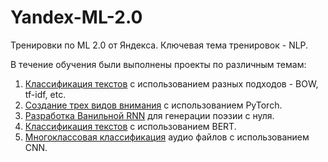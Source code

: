 # Yandex-ML-2.0
Тренировки по ML 2.0 от Яндекса. Ключевая тема тренировок - NLP.

В течение обучения были выполнены проекты по различным темам:
1. [Классификация текстов](https://github.com/avdeyFur/Yandex-ML-2.0/blob/main/TExtClassification_different_approaches.ipynb) с использованием разных подходов - BOW, tf-idf, etc.
2. [Создание трех видов внимания](https://github.com/avdeyFur/Yandex-ML-2.0/blob/main/Types%20of%20attention.ipynb) с использованием PyTorch.
3. [Разработка Ванильной RNN](https://github.com/avdeyFur/Yandex-ML-2.0/blob/main/VanillaRNN.ipynb) для генерации поэзии с нуля.
4. [Классификация текстов](https://github.com/avdeyFur/Yandex-ML-2.0/blob/main/bert-text-classification.ipynb) с использованием BERT.
5. [Многоклассовая классификация](https://github.com/avdeyFur/Yandex-ML-2.0/blob/main/machine-translation-from-alien-to-eng.ipynb) аудио файлов с  использованием CNN. 
